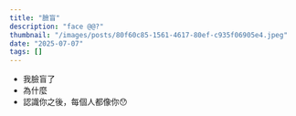 ```yaml
---
title: "臉盲"
description: "face @@?"
thumbnail: "/images/posts/80f60c85-1561-4617-80ef-c935f06905e4.jpeg"
date: "2025-07-07"
tags: []
---
```

- 我臉盲了
- 為什麼
- 認識你之後，每個人都像你😯
